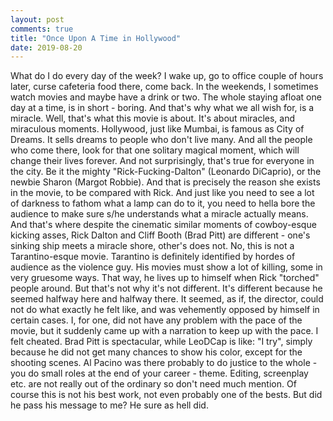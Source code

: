 ```yaml
---
layout: post
comments: true
title: "Once Upon A Time in Hollywood"
date: 2019-08-20
---
```


What do I do every day of the week? I wake up, go to office couple of hours later, curse cafeteria food there, come back. In the weekends, I sometimes watch movies and maybe have a drink or two. The whole staying afloat one day at a time, is in short - boring. And that's why what we all wish for, is a miracle. 
Well, that's what this movie is about. It's about miracles, and miraculous moments. Hollywood, just like Mumbai, is famous as City of Dreams. It sells dreams to people who don't live many. And all the people who come there, look for that one solitary magical moment, which will change their lives forever. 
And not surprisingly, that's true for everyone in the city. Be it the mighty "Rick-Fucking-Dalton" (Leonardo DiCaprio), or the newbie Sharon (Margot Robbie). And that is precisely the reason she exists in the movie, to be compared with Rick. 
And just like you need to see a lot of darkness to fathom what a lamp can do to it, you need to hella bore the audience to make sure s/he understands what a miracle actually means. And that's where despite the cinematic similar moments of cowboy-esque kicking asses, Rick Dalton and Cliff Booth (Brad Pitt) are different - one's sinking ship meets a miracle shore, other's does not.
No, this is not a Tarantino-esque movie. Tarantino is definitely identified by hordes of audience as the violence guy. His movies must show a lot of killing, some in very gruesome ways. That way, he lives up to himself when Rick "torched" people around. But that's not why it's not different. It's different because he seemed halfway here and halfway there. It seemed, as if, the director, could not do what exactly he felt like, and was vehemently opposed by himself in certain cases. I, for one, did not have any problem with the pace of the movie, but it suddenly came up with a narration to keep up with the pace. I felt cheated. 
Brad Pitt is spectacular, while LeoDCap is like: "I try", simply because he did not get many chances to show his color, except for the shooting scenes. Al Pacino was there probably to do justice to the whole - you do small roles at the end of your career - theme. Editing, screenplay etc. are not really out of the ordinary so don't need much mention.
Of course this is not his best work, not even probably one of the bests. But did he pass his message to me? He sure as hell did.